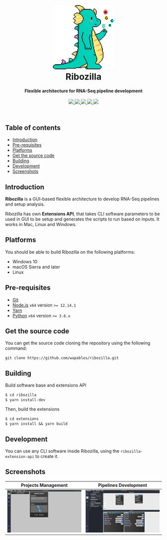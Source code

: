 <h1 align="center">
  <img src="public/images/ribozilla-logo.png" alt="Ribozilla">
   <br>
  Ribozilla
  <br>
  <h4 align="center">Flexible architecture for RNA-Seq pipeline development</h4>
</h1>
  <div align="center">
    <a target="_blank" href="https://github.com/wapablos/ribozilla">
      <img src="https://img.shields.io/github/license/wapablos/ribozilla?style=flat">
    </a>
    <a target="_blank" href="https://github.com/wapablos/ribozilla">
      <img src="https://img.shields.io/powershellgallery/p/DNS.1.1.1.1?style=plastic">
    </a>
    <a target="_blank" href="https://github.com/wapablos/ribozilla">
      <img src="https://img.shields.io/github/package-json/v/wapablos/ribozilla?style=plastic">
    </a>
    <a target="_blank" href="https://github.com/wapablos/ribozilla">
      <img src="https://img.shields.io/github/contributors-anon/wapablos/ribozilla?style=plastic">
    </a>
     <a target="_blank" href="https://github.com/wapablos/ribozilla">
      <img src="https://img.shields.io/github/issues/wapablos/ribozilla?style=plastic">
    </a>  
    <br>
</div>
</p>
<br>

## Table of contents

* [Introduction](#introduction)
* [Pre-requisites](#pre-requisites)
* [Platforms](#platforms)
* [Get the source code](#get-the-source-code)
* [Building](#building)
* [Development](#development)
* [Screenshots](#screenshots)
## Introduction

**Ribozilla** is a GUI-based flexible architecture to develop RNA-Seq pipelines and setup analysis.

Ribozilla has own **Extensions API**, that takes CLI software parameters to be used in GUI to be setup and generates the scripts to run  based on inputs. It works in Mac, Linux and Windows.

## Platforms
You should be able to build Ribozilla on the following platforms:

* Windows 10
* macOS Sierra and later
* Linux

## Pre-requisites

* [Git](https://git-scm.com/)
* [Node.js](https://nodejs.org/en/) `x64` version `>= 12.14.1`
* [Yarn](https://classic.yarnpkg.com/en/docs/install)
* [Python](https://www.python.org/) `x64` version `>= 3.6.x`

## Get the source code

  You can get the source code cloning the repository using the following command:

    git clone https://github.com/wapablos/ribozilla.git

## Building
Build software base and extensions API
```
$ cd ribozilla
$ yarn install-dev
```

Then, build the extensions
```
$ cd extensions
$ yarn install && yarn build
```

## Development
You can use any CLI software inside Ribozilla, using the `ribozilla-extension-api` to create it.

## Screenshots
  Projects Management      |  Pipelines Development 
:-------------------------:|:-------------------------:
 ![](public/images/recent-projects-screen.png)|  ![](public/images/pipelines-screen.png)


